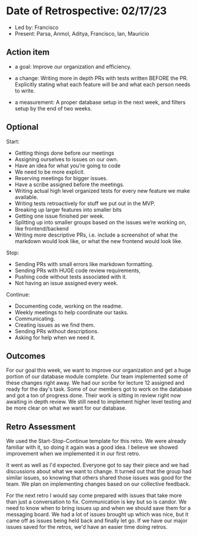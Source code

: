 # Date of Retrospective: 02/17/23


* Led by: Francisco
* Present:  Parsa, Anmol, Aditya, Francisco, Ian, Mauricio


## Action item


* a goal: Improve our organization and efficiency. 


* a change: Writing more in depth PRs with tests written BEFORE the PR. Explicitly stating what each feature will be and what each person needs to write.


* a measurement: A proper database setup in the next week, and filters setup by the end of two weeks. 


## Optional


Start:
- Getting things done before our meetings
- Assigning ourselves to issues on our own. 
- Have an idea for what you’re going to code
- We need to be more explicit. 
- Reserving meetings for bigger issues.
- Have a scribe assigned before the meetings. 
- Writing actual high level organized tests for every new feature we make available.
- Writing tests retroactively for stuff we put out in the MVP.
- Breaking up larger features into smaller bits
- Getting one issue finished per week. 
- Splitting up into smaller groups based on the issues we’re working on, like frontend/backend 
- Writing more descriptive PRs, i.e. include a screenshot of what the markdown would look like, or what the new frontend would look like.




Stop: 
- Sending PRs with small errors like markdown formatting.
- Sending PRs with HUGE code review requirements, 
- Pushing code without tests associated with it.
- Not having an issue assigned every week.




Continue:
- Documenting code, working on the readme.
- Weekly meetings to help coordinate our tasks. 
- Communicating. 
- Creating issues as we find them. 
- Sending PRs without descriptions. 
- Asking for help when we need it. 






## Outcomes


For our goal this week, we want to improve our organization and get a huge portion of our database module complete. Our team implemented some of these changes right away. We had our scribe for lecture 12 assigned and ready for the day's task. Some of our members got to work on the database and got a ton of progress done. Their work is sitting in review right now awaiting in depth review. We still need to implement higher level testing and be more clear on what we want for our database. 


## Retro Assessment


We used the Start-Stop-Continue template for this retro. We were already familiar with it, so doing it again was a good idea. I believe we showed improvement when we implemented it in our first retro.
  
It went as well as I'd expected. Everyone got to say their piece and we had discussions about what we want to change. It turned out that the group had similar issues, so knowing that others shared those issues was good for the team. We plan on implementing changes based on our collective feedback. 
  
For the next retro I would say come prepared with issues that take more than just a conversation to fix. Communication is key but so is candor. We need to know when to bring issues up and when we should save them for a messaging board. We had a lot of issues brought up which was nice, but it came off as issues being held back and finally let go. If we have our major issues saved for the retros, we'd have an easier time doing retros.





